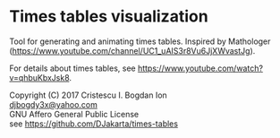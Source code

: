 # Times tables visualization

Tool for generating and animating times tables. Inspired by Mathologer (https://www.youtube.com/channel/UC1_uAIS3r8Vu6JjXWvastJg).

For details about times tables, see https://www.youtube.com/watch?v=qhbuKbxJsk8.

Copyright (C) 2017 Cristescu I. Bogdan Ion  
djbogdy3x@yahoo.com  
GNU Affero General Public License  
see https://github.com/DJakarta/times-tables  

